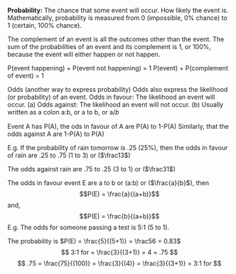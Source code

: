 **Probability:** The chance that some event will occur. How likely the event is.
Mathematically, probability is measured from 0 (impossible, 0% chance) to 1 (certain, 100% chance).

The complement of an event is all the outcomes other than the event. The sum of the probabilities of an event and its complement is 1, or 100%, because the event will either happen or not happen.

P(event happening) + P(event not happening) = 1
P(event) + P(complement of event) = 1

Odds (another way to express probability)
Odds also express the likelihood (or probability) of an event.
Odds in favour: The likelihood an event will occur. (a)
Odds against: The likelihood an event will not occur. (b) 
Usually written as a colon a:b, or a to b, or a/𝑏

Event A has P(A), the ods in favour of A are P(A) to 1-P(A)
Similarly, that the odds against A are 1-P(A) to P(A)

E.g. If the probability of rain tomorrow is .25
(25%), then the odds in favour of rain are .25 to .75 (1 to 3) or ($\frac13$)

The odds against rain are .75 to .25 (3 to 1) or ($\frac31$)

The odds in favour event E are a to b or (a:b) or ($\frac{a}{b}$), 
then
$$P(E) = \frac{a}{(a+b)}$$
and,
$$P(E) = \frac{b}{(a+b)}$$
E.g. The odds for someone passing a test is 5:1 (5 to 1).


The probability is $P(E) = \frac{5}{(5+1)} = \frac56 = 0.83$
$$
3:1 for = \frac{3}{(3+1)} = 4 = .75
$$
$$
.75 = \frac{75}{(100)} = \frac{3}{(4)} = \frac{3}{(3+1)} = 3:1 for
$$

